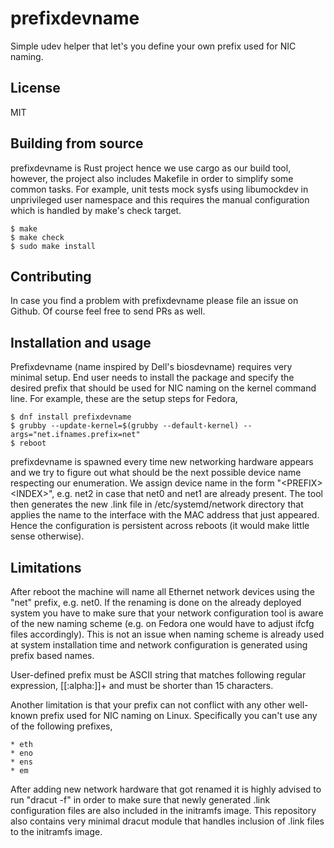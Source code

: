 # prefixdevname

Simple udev helper that let's you define your own prefix used for NIC naming.

## License

MIT

## Building from source

prefixdevname is Rust project hence we use cargo as our build tool, however, the project also includes Makefile in order
to simplify some common tasks. For example, unit tests mock sysfs using libumockdev in unprivileged user namespace and
this requires the manual configuration which is handled by make's check target.

```
$ make
$ make check
$ sudo make install
```

## Contributing

In case you find a problem with prefixdevname please file an issue on Github. Of course feel free to send PRs as well.

## Installation and usage

Prefixdevname (name inspired by Dell's biosdevname) requires very minimal setup. End user needs to install the package
and specify the desired prefix that should be used for NIC naming on the kernel command line. For example, these are
the setup steps for Fedora,

```
$ dnf install prefixdevname
$ grubby --update-kernel=$(grubby --default-kernel) --args="net.ifnames.prefix=net"
$ reboot
```
prefixdevname is spawned every time new networking hardware appears and we try to figure out what should be the next possible
device name respecting our enumeration. We assign device name in the form "\<PREFIX\>\<INDEX\>", e.g. net2 in case that net0 and
net1 are already present. The tool then generates the new .link file in /etc/systemd/network directory that applies the name
to the interface with the MAC address that just appeared. Hence the configuration is persistent across reboots (it would make
little sense otherwise). 

## Limitations

After reboot the machine will name all Ethernet network devices using the "net" prefix, e.g. net0.
If the renaming is done on the already deployed system you have to make sure that your network configuration
tool is aware of the new naming scheme (e.g. on Fedora one would have to adjust ifcfg files accordingly). This 
is not an issue when naming scheme is already used at system installation time and network configuration
is generated using prefix based names.

User-defined prefix must be ASCII string that matches following regular expression, [[:alpha:]]+ and must be shorter
than 15 characters.

Another limitation is that your prefix can not conflict with any other well-known prefix used for NIC naming on Linux.
Specifically you can't use any of the following prefixes,

    * eth
    * eno
    * ens
    * em
    
After adding new network hardware that got renamed it is highly advised to run "dracut -f" in order to make sure that 
newly generated .link configuration files are also included in the initramfs image. This repository also contains very
minimal dracut module that handles inclusion of .link files to the initramfs image.
    
